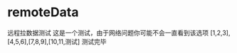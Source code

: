 # remoteData
<span id=remotedatastart>
<span id=remoteoptionnamestart>远程拉数据测试</span><span id=remoteoptionnameend></span>
<span id=remotetextstart>这是一个测试，由于网络问题你可能不会一直看到该选项</span><span id=remotetextend></span>
<span id=remotetablearrstart>[1,2,3],[4,5,6],[7,8,9],[10,11,测试]</span><span id=remotetablearrend></span>
<span id=remoteremarkstart>测试完毕</span><span id=remoteremarkend></span>
</span><span id=remotedataend></span>
